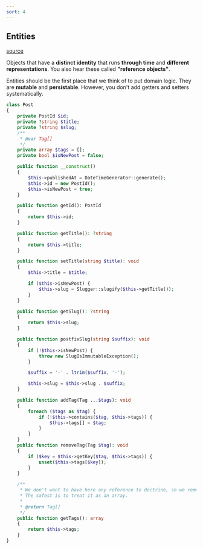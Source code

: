 ```yaml
---
sort: 4
---
```


## Entities

[source](https://khalilstemmler.com/articles/typescript-domain-driven-design/entities/)

Objects that have a **distinct identity** that runs **through time** and **different representations**. You also hear these called **"reference objects"**.

Entities should be the first place that we think of to put domain logic.
They are **mutable** and **persistable**. However, you don't add getters and setters systematically.


```php
class Post
{
    private PostId $id;
    private ?string $title;
    private ?string $slug;
    /**
     * @var Tag[]
     */
    private array $tags = [];
    private bool $isNewPost = false;

    public function __construct()
    {
        $this->publishedAt = DateTimeGenerator::generate();
        $this->id = new PostId();
        $this->isNewPost = true;
    }

    public function getId(): PostId
    {
        return $this->id;
    }

    public function getTitle(): ?string
    {
        return $this->title;
    }

    public function setTitle(string $title): void
    {
        $this->title = $title;

        if ($this->isNewPost) {
            $this->slug = Slugger::slugify($this->getTitle());
        }
    }

    public function getSlug(): ?string
    {
        return $this->slug;
    }

    public function postfixSlug(string $suffix): void
    {
        if (!$this->isNewPost) {
            throw new SlugIsImmutableException();
        }

        $suffix = '-' . ltrim($suffix, '-');

        $this->slug = $this->slug . $suffix;
    }

    public function addTag(Tag ...$tags): void
    {
        foreach ($tags as $tag) {
            if (!$this->contains($tag, $this->tags)) {
                $this->tags[] = $tag;
            }
        }
    }
    public function removeTag(Tag $tag): void
    {
        if ($key = $this->getKey($tag, $this->tags)) {
            unset($this->tags[$key]);
        }
    }

    /**
     * We don't want to have here any reference to doctrine, so we remove the Collection type hint from everywhere.
     * The safest is to treat it as an array.
     *
     * @return Tag[]
     */
    public function getTags(): array
    {
        return $this->tags;
    }
}
```

